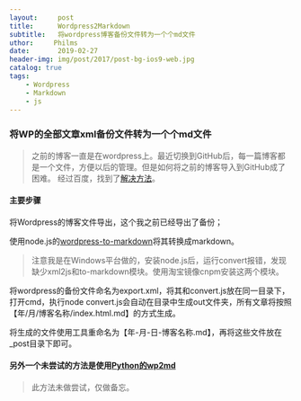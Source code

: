 ```yaml
---
layout:     post
title:      Wordpress2Markdown
subtitle:   将wordpress博客备份文件转为一个个md文件
uthor:     Philms
date:       2019-02-27
header-img: img/post/2017/post-bg-ios9-web.jpg
catalog: true
tags:
    - Wordpress
    - Markdown
    - js
---
```


### 将WP的全部文章xml备份文件转为一个个md文件

>之前的博客一直是在wordpress上。最近切换到GitHub后，每一篇博客都是一个文件，方便以后的管理。但是如何将之前的博客导入到GitHub成了困难。
>经过百度，找到了[解决方法](https://segmentfault.com/q/1010000007307027)。

#### 主要步骤

将Wordpress的博客文件导出，这个我之前已经导出了备份；

使用node.js的[wordpress-to-markdown](https://github.com/ytechie/wordpress-to-markdown)将其转换成markdown。

>注意我是在Windows平台做的，安装node.js后，运行convert报错，发现缺少xml2js和to-markdown模块。使用淘宝镜像cnpm安装这两个模块。

将wordpress的备份文件命名为export.xml，将其和convert.js放在同一目录下，打开cmd，执行node  convert.js会自动在目录中生成out文件夹，所有文章将按照【年/月/博客名称/index.html.md】的方式生成。

将生成的文件使用工具重命名为【年-月-日-博客名称.md】，再将这些文件放在_post目录下即可。

#### 另外一个未尝试的方法是使用[Python的wp2md](https://github.com/dreikanter/wp2md)
>此方法未做尝试，仅做备忘。
